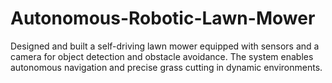 # Autonomous-Robotic-Lawn-Mower
Designed and built a self-driving lawn mower equipped with sensors and a camera for object detection and obstacle avoidance. The system enables autonomous navigation and precise grass cutting in dynamic environments.
